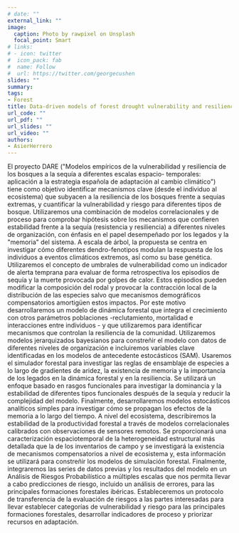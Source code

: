 ```yaml
---
# date: ""
external_link: ""
image:
  caption: Photo by rawpixel on Unsplash
  focal_point: Smart
# links:
# - icon: twitter
#  icon_pack: fab
#  name: Follow
#  url: https://twitter.com/georgecushen
slides: ""
summary: 
tags:
- Forest
title: Data-driven models of forest drought vulnerability and resilience across spatial and temporal scales- application to the Spanish climate change adaptation strategy (DARE, RTI2018-096884-B-C32).
url_code: ""
url_pdf: ""
url_slides: ""
url_video: ""
authors: 
- AsierHerrero
---
```


El proyecto DARE ("Modelos empíricos de la vulnerabilidad y resiliencia de los bosques a la sequía a diferentes escalas espacio- temporales: aplicación a la estrategia española de adaptación al cambio climático") tiene como objetivo identificar mecanismos clave (desde el individuo al ecosistema) que subyacen a la resiliencia de los bosques frente a sequias extremas, y cuantificar la vulnerabilidad y riesgo para diferentes tipos de bosque. Utilizaremos una combinación de modelos correlacionales y de proceso para comprobar hipótesis sobre los mecanismos que confieren estabilidad frente a la sequía (resistencia y resiliencia) a diferentes niveles de organización, con énfasis en el papel desempeñado por los legados y la "memoria" del sistema. A escala de árbol, la propuesta se centra en investigar cómo diferentes dendro-fenotipos modulan la respuesta de los individuos a eventos climáticos extremos, así́ como su base genética. Utilizaremos el concepto de umbrales de vulnerabilidad como un indicador de alerta temprana para evaluar de forma retrospectiva los episodios de sequía y la muerte provocada por golpes de calor. Estos episodios pueden modificar la composición del rodal y provocar la contracción local de la distribución de las especies salvo que mecanismos demográficos compensatorios amortigüen estos impactos. Por este motivo desarrollaremos un modelo de dinámica forestal que integra el crecimiento con otros parámetros poblaciones -reclutamiento, mortalidad e interacciones entre individuos - y que utilizaremos para identificar mecanismos que controlan la resiliencia de la comunidad. Utilizaremos modelos jerarquizados bayesianos para constreñir el modelo con datos de diferentes niveles de organización e incluiremos variables clave identificadas en los modelos de antecedente estocásticos (SAM). Usaremos el simulador forestal para investigar las reglas de ensamblaje de especies a lo largo de gradientes de aridez, la existencia de memoria y la importancia de los legados en la dinámica forestal y en la resiliencia. Se utilizará un enfoque basado en rasgos funcionales para investigar la dominancia y la estabilidad de diferentes tipos funcionales después de la sequía y reducir la complejidad del modelo. Finalmente, desarrollaremos modelos estocásticos analíticos simples para investigar cómo se propagan los efectos de la memoria a lo largo del tiempo. A nivel del ecosistema, describiremos la estabilidad de la productividad forestal a través de modelos correlacionales calibrados con observaciones de sensores remotos. Se proporcionará una caracterización espaciotemporal de la heterogeneidad estructural más detallada que la de los inventarios de campo y se investigará la existencia de mecanismos compensatorios a nivel de ecosistema y, esta información se utilizará para constreñir los modelos de simulación forestal. Finalmente, integraremos las series de datos previas y los resultados del modelo en un Análisis de Riesgos Probabilístico a múltiples escalas que nos permita llevar a cabo predicciones de riesgo, incluido un análisis de errores, para las principales formaciones forestales ibéricas. Estableceremos un protocolo de transferencia de la evaluación de riesgos a las partes interesadas para llevar establecer categorías de vulnerabilidad y riesgo para las principales formaciones forestales, desarrollar indicadores de proceso y priorizar recursos en adaptación. 